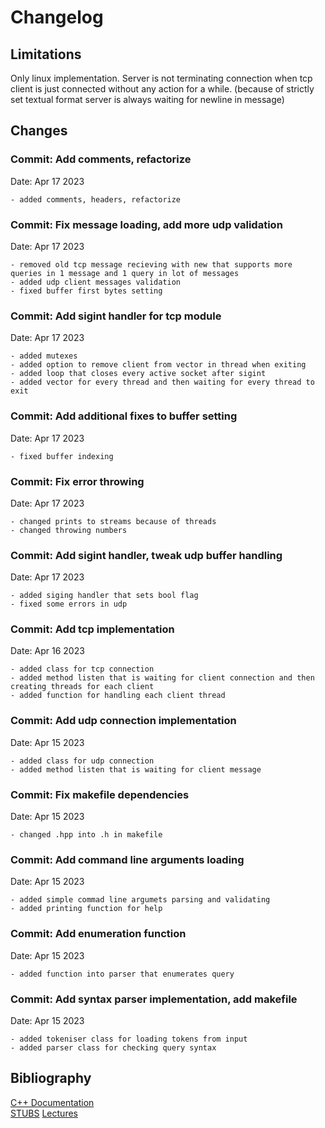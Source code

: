 # Changelog

## Limitations
Only linux implementation.
Server is not terminating connection when tcp client is just connected without any action for a while.
(because of strictly set textual format server is always waiting for newline in message)



## Changes

### Commit: Add comments, refactorize
Date:   Apr 17 2023
    
    - added comments, headers, refactorize

### Commit: Fix message loading, add more udp validation
Date:   Apr 17 2023
    
    - removed old tcp message recieving with new that supports more queries in 1 message and 1 query in lot of messages
    - added udp client messages validation
    - fixed buffer first bytes setting
    
### Commit: Add sigint handler for tcp module
Date:   Apr 17 2023
    
    - added mutexes
    - added option to remove client from vector in thread when exiting
    - added loop that closes every active socket after sigint
    - added vector for every thread and then waiting for every thread to exit

### Commit: Add additional fixes to buffer setting
Date:   Apr 17 2023

    - fixed buffer indexing

### Commit: Fix error throwing 
Date:   Apr 17 2023
    
    - changed prints to streams because of threads
    - changed throwing numbers

    
### Commit: Add sigint handler, tweak udp buffer handling
Date:   Apr 17 2023

    - added siging handler that sets bool flag 
    - fixed some errors in udp

### Commit: Add tcp implementation 
Date:   Apr 16 2023

    - added class for tcp connection
    - added method listen that is waiting for client connection and then creating threads for each client
    - added function for handling each client thread

### Commit: Add udp connection implementation
Date:   Apr 15 2023

    - added class for udp connection
    - added method listen that is waiting for client message

### Commit: Fix makefile dependencies 
Date:   Apr 15 2023

    - changed .hpp into .h in makefile

### Commit: Add command line arguments loading 
Date:   Apr 15 2023

    - added simple commad line argumets parsing and validating
    - added printing function for help

### Commit: Add enumeration function  
Date:   Apr 15 2023

    - added function into parser that enumerates query

### Commit: Add syntax parser implementation, add makefile  
Date:   Apr 15 2023

    - added tokeniser class for loading tokens from input 
    - added parser class for checking query syntax

## Bibliography
[C++ Documentation](https://learn.microsoft.com/en-us/cpp/cpp/?view=msvc-170)  
[STUBS](https://git.fit.vutbr.cz/NESFIT/IPK-Projekty/src/branch/master/Stubs)
[Lectures](https://moodle.vut.cz/mod/folder/view.php?id=289124)